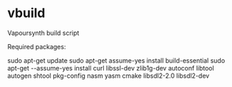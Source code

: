 # vbuild
Vapoursynth build script

Required packages:

sudo apt-get update
sudo apt-get assume-yes install build-essential
sudo apt-get --assume-yes install curl libssl-dev zlib1g-dev autoconf libtool autogen shtool pkg-config nasm yasm cmake libsdl2-2.0 libsdl2-dev

